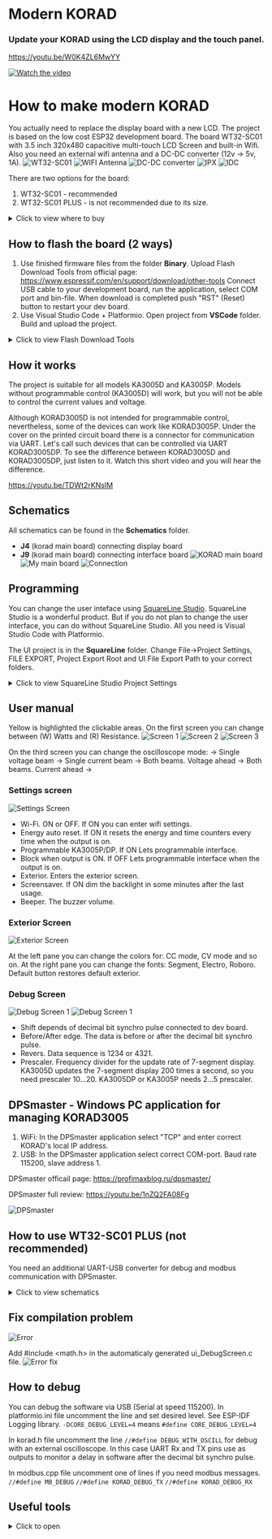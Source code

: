 # Modern KORAD
### Update your KORAD using the LCD display and the touch panel.
https://youtu.be/W0K4ZL6MwYY

 [![Watch the video](https://img.youtube.com/vi/W0K4ZL6MwYY/hqdefault.jpg)](https://www.youtube.com/embed/W0K4ZL6MwYY)
 
# How to make modern KORAD
You actually need to replace the display board with a new LCD. The project is based on the low cost ESP32 development board. The board WT32-SC01 with 3.5 inch 320x480 capacitive multi-touch LCD Screen and built-in Wifi. 
Also you need an external wifi antenna and a DC-DC converter (12v -> 5v, 1A).
![WT32-SC01](/Pictures/wt32sc01.jpg)
![WIFI Antenna](/Pictures/wifi_antenna.jpg)
![DC-DC converter](/Pictures/dc_dc.jpg)
![IPX](/Pictures/IPX.jpg)
![IDC](/Pictures/IDC.jpg)

There are two options for the board:
1) WT32-SC01 - recommended
2) WT32-SC01 PLUS - is not recommended due to its size.
<details>
<summary>Click to view where to buy</summary>
Aliexpress pages: 
+ https://aliexpress.ru/item/1005003745843708.html
+ https://aliexpress.ru/item/1005004267336768.html
+ https://aliexpress.ru/item/1005003297175908.html
+ https://aliexpress.ru/item/1005003880321464.html
</details>

## How to flash the board (2 ways)
1. Use finished firmware files from the folder **Binary**. Upload Flash Download Tools  from official page: https://www.espressif.com/en/support/download/other-tools
Connect USB cable to your development board, run the application, select COM port and bin-file. When download is completed push "RST" (Reset) button to restart your dev board.
2. Use Visual Studio Code + Platformio. Open project from **VSCode** folder. Build and upload the project.
<details>
<summary>Click to view Flash Download Tools</summary>
<image src="/Pictures/WT32SC01_Flash_start.jpg" alt="Flasher">
</details>

## How it works
The project is suitable for all models KA3005D and KA3005P. Models without programmable control (KA3005D) will work, but you will not be able to control the current values and voltage.

Although KORAD3005D is not intended for programmable control, nevertheless, some of the devices can work like KORAD3005P. Under the cover on the printed circuit board there is a connector for communication via UART. Let's call such devices that can be controlled via UART KORAD3005DP.
To see the difference between KORAD3005D and KORAD3005DP, just listen to it. Watch this short video and you will hear the difference.

https://youtu.be/TDWt2rKNsIM

## Schematics
All schematics can be found in the **Schematics** folder.
+ **J4** (korad main board) connecting display board
+ **J9** (korad main board) connecting interface board 
![KORAD main board](/Pictures/korad_inner.jpg)
![My main board](/Pictures/my_board.JPG)
![Connection](/Schematics/Schematic_WT32_SC01.jpg)

## Programming
You can change the user inteface using [SquareLine Studio](https://squareline.io/).
SquareLine Studio is a wonderful product. But if you do not plan to change the user interface, you can do without SquareLine Studio. All you need is Visual Studio Code with Platformio.

The UI project is in the **SquareLine** folder. Change File->Project Settings, FILE EXPORT, Project Export Root and UI File Export Path to your correct folders.
<details>
<summary>Click to view SquareLine Studio Project Settings</summary>
<image src="/Pictures/SLStudio.jpg" alt="Project Settings">
</details>

## User manual
Yellow is highlighted the clickable areas. On the first screen you can change between (W) Watts and (R) Resistance.
![Screen 1](/Pictures/Screen1.jpg) ![Screen 2](/Pictures/Screen2.jpg)
![Screen 3](/Pictures/Screen3.jpg)

On the third screen you can change the oscilloscope mode: 
-> Single voltage beam -> Single current beam -> Both beams. Voltage ahead -> Both beams. Current ahead ->

### Settings screen
![Settings Screen](/Pictures/SettingsScreen.jpg)
+ Wi-Fi. ON or OFF. If ON you can enter wifi settings.
+ Energy auto reset. If ON it resets the energy and time counters every time when the output is on.
+ Programmable KA3005P/DP.  If ON Lets programmable interface.
+ Block when output is ON.  If OFF Lets programmable interface when the output is on.
+ Exterior. Enters the exterior screen.
+ Screensaver. If ON dim the backlight in some minutes after the last usage.
+ Beeper. The buzzer volume.

### Exterior Screen
![Exterior Screen](/Pictures/ExteriorScreen.jpg)

At the left pane you can change the colors for:  CC mode, CV mode and so on.
At the right pane you can change the fonts: Segment, Electro, Roboro.
Default button restores default exterior.

### Debug Screen
![Debug Screen 1](/Pictures/DebugScreenD.jpg)
![Debug Screen 1](/Pictures/DebugScreenP.jpg)

+ Shift depends of decimal bit synchro pulse connected to dev board.
+ Before/After edge. The data is before or after the decimal bit synchro pulse.
+ Revers. Data sequence is 1234 or 4321.
+ Prescaler. Frequency divider for the update rate of 7-segment display. KA3005D updates the 7-segment display 200 times a second, so you need prescaler 10...20.
KA3005DP or KA3005P needs 2...5 prescaler.

## DPSmaster - Windows PC application for managing KORAD3005
1. WiFi: In the DPSmaster application select "TCP" and enter correct KORAD's local IP address.
2. USB:  In the DPSmaster application select correct COM-port. Baud rate 115200, slave address 1.

DPSmaster officail page: https://profimaxblog.ru/dpsmaster/

DPSmaster full review: https://youtu.be/1nZQ2FA08Fg

![DPSmaster](/Pictures/DPSmaster.jpg)

## How to use WT32-SC01 PLUS (not recommended)
You need an additional UART-USB converter for debug and modbus communication with DPSmaster.
<details>
<summary>Click to view schematics</summary>
<image src="/Schematics/Schematic_WT32_SC01_PLUS.jpg" alt="WT32_SC01_PLUS">
</details>

## Fix compilation problem
![Error](/Pictures/SLS_error.jpg)

Add #include <math.h> in the automaticaly generated ui_DebugScreen.c file.
![Error fix](/Pictures/SLS_error_fix.jpg)

## How to debug
You can debug the software via USB (Serial at speed 115200).
In platformio.ini file uncomment the line and set desired level. See ESP-IDF Logging library.
`-DCORE_DEBUG_LEVEL=4`
means
`#define CORE_DEBUG_LEVEL=4`

In korad.h file uncomment the line
`//#define DEBUG_WITH_OSCILL`
for debug with an external oscilloscope. In this case UART Rx and TX pins use as outputs to monitor a delay in software after the decimal bit synchro pulse.

In modbus.cpp file uncomment one of lines if you need modbus messages.
`//#define MB_DEBUG`
`//#define KORAD_DEBUG_TX`
`//#define KORAD_DEBUG_RX`

## Useful tools
<details>
<summary>Click to open</summary>
Fonts creating:

https://tophix.com/font-tools/font-editor

https://www.glyphrstudio.com/online/

https://lvgl.io/tools/fontconverter

HTML compressor:

https://htmlcompressor.com/compressor/

External WiFi antenna:

https://youtu.be/aBTZuvg5sM8?si=xhjO85yS21byyTkX

</details>



